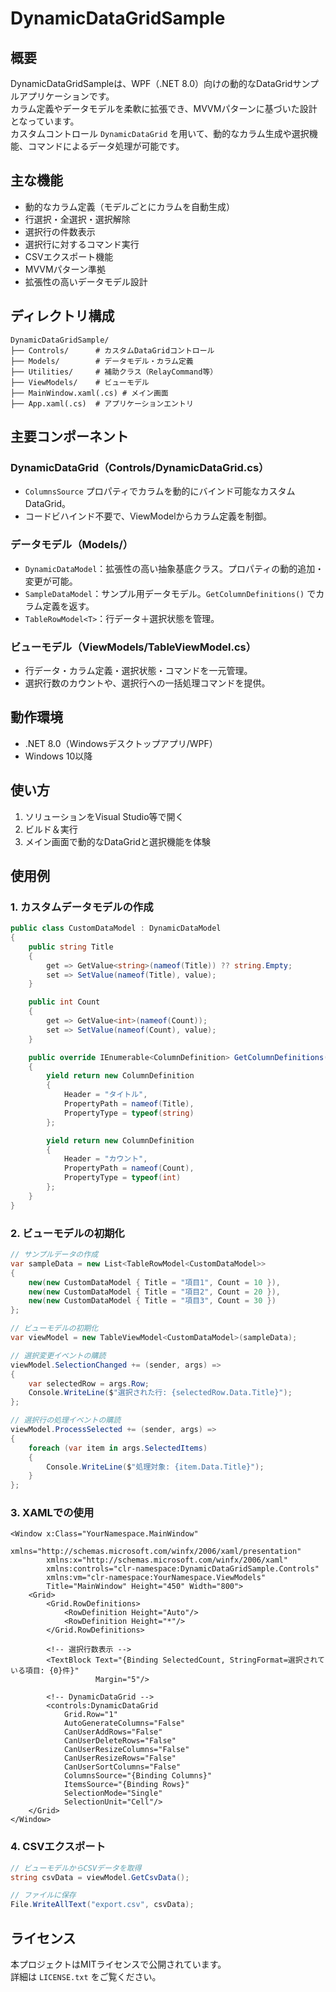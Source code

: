 # DynamicDataGridSample

## 概要

DynamicDataGridSampleは、WPF（.NET 8.0）向けの動的なDataGridサンプルアプリケーションです。  
カラム定義やデータモデルを柔軟に拡張でき、MVVMパターンに基づいた設計となっています。  
カスタムコントロール `DynamicDataGrid` を用いて、動的なカラム生成や選択機能、コマンドによるデータ処理が可能です。

## 主な機能

- 動的なカラム定義（モデルごとにカラムを自動生成）
- 行選択・全選択・選択解除
- 選択行の件数表示
- 選択行に対するコマンド実行
- CSVエクスポート機能
- MVVMパターン準拠
- 拡張性の高いデータモデル設計

## ディレクトリ構成

```
DynamicDataGridSample/
├── Controls/      # カスタムDataGridコントロール
├── Models/        # データモデル・カラム定義
├── Utilities/     # 補助クラス（RelayCommand等）
├── ViewModels/    # ビューモデル
├── MainWindow.xaml(.cs) # メイン画面
├── App.xaml(.cs)  # アプリケーションエントリ
```

## 主要コンポーネント

### DynamicDataGrid（Controls/DynamicDataGrid.cs）

- `ColumnsSource` プロパティでカラムを動的にバインド可能なカスタムDataGrid。
- コードビハインド不要で、ViewModelからカラム定義を制御。

### データモデル（Models/）

- `DynamicDataModel`：拡張性の高い抽象基底クラス。プロパティの動的追加・変更が可能。
- `SampleDataModel`：サンプル用データモデル。`GetColumnDefinitions()` でカラム定義を返す。
- `TableRowModel<T>`：行データ＋選択状態を管理。

### ビューモデル（ViewModels/TableViewModel.cs）

- 行データ・カラム定義・選択状態・コマンドを一元管理。
- 選択行数のカウントや、選択行への一括処理コマンドを提供。

## 動作環境

- .NET 8.0（Windowsデスクトップアプリ/WPF）
- Windows 10以降

## 使い方

1. ソリューションをVisual Studio等で開く
2. ビルド＆実行
3. メイン画面で動的なDataGridと選択機能を体験

## 使用例

### 1. カスタムデータモデルの作成

```csharp
public class CustomDataModel : DynamicDataModel
{
    public string Title
    {
        get => GetValue<string>(nameof(Title)) ?? string.Empty;
        set => SetValue(nameof(Title), value);
    }

    public int Count
    {
        get => GetValue<int>(nameof(Count));
        set => SetValue(nameof(Count), value);
    }

    public override IEnumerable<ColumnDefinition> GetColumnDefinitions()
    {
        yield return new ColumnDefinition 
        { 
            Header = "タイトル",
            PropertyPath = nameof(Title),
            PropertyType = typeof(string)
        };

        yield return new ColumnDefinition 
        { 
            Header = "カウント",
            PropertyPath = nameof(Count),
            PropertyType = typeof(int)
        };
    }
}
```

### 2. ビューモデルの初期化

```csharp
// サンプルデータの作成
var sampleData = new List<TableRowModel<CustomDataModel>>
{
    new(new CustomDataModel { Title = "項目1", Count = 10 }),
    new(new CustomDataModel { Title = "項目2", Count = 20 }),
    new(new CustomDataModel { Title = "項目3", Count = 30 })
};

// ビューモデルの初期化
var viewModel = new TableViewModel<CustomDataModel>(sampleData);

// 選択変更イベントの購読
viewModel.SelectionChanged += (sender, args) =>
{
    var selectedRow = args.Row;
    Console.WriteLine($"選択された行: {selectedRow.Data.Title}");
};

// 選択行の処理イベントの購読
viewModel.ProcessSelected += (sender, args) =>
{
    foreach (var item in args.SelectedItems)
    {
        Console.WriteLine($"処理対象: {item.Data.Title}");
    }
};
```

### 3. XAMLでの使用

```xaml
<Window x:Class="YourNamespace.MainWindow"
        xmlns="http://schemas.microsoft.com/winfx/2006/xaml/presentation"
        xmlns:x="http://schemas.microsoft.com/winfx/2006/xaml"
        xmlns:controls="clr-namespace:DynamicDataGridSample.Controls"
        xmlns:vm="clr-namespace:YourNamespace.ViewModels"
        Title="MainWindow" Height="450" Width="800">
    <Grid>
        <Grid.RowDefinitions>
            <RowDefinition Height="Auto"/>
            <RowDefinition Height="*"/>
        </Grid.RowDefinitions>

        <!-- 選択行数表示 -->
        <TextBlock Text="{Binding SelectedCount, StringFormat=選択されている項目: {0}件}"
                   Margin="5"/>

        <!-- DynamicDataGrid -->
        <controls:DynamicDataGrid
            Grid.Row="1"
            AutoGenerateColumns="False"
            CanUserAddRows="False"
            CanUserDeleteRows="False"
            CanUserResizeColumns="False"
            CanUserResizeRows="False"
            CanUserSortColumns="False"
            ColumnsSource="{Binding Columns}"
            ItemsSource="{Binding Rows}"
            SelectionMode="Single"
            SelectionUnit="Cell"/>
    </Grid>
</Window>
```

### 4. CSVエクスポート

```csharp
// ビューモデルからCSVデータを取得
string csvData = viewModel.GetCsvData();

// ファイルに保存
File.WriteAllText("export.csv", csvData);
```

## ライセンス

本プロジェクトはMITライセンスで公開されています。  
詳細は `LICENSE.txt` をご覧ください。